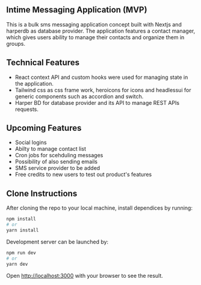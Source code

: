 
## Intime Messaging Application (MVP)

This is a bulk sms messaging application concept built with Nextjs and harperdb as database provider. 
The application features a contact manager, which gives users ability to manage their contacts and organize them in groups.


## Technical Features

* React context API and custom hooks were used for managing state in the application.
* Tailwind css as css frame work, heroicons for icons and headlessui for generic components such as accordion and switch.
* Harper BD for database provider and its API to manage REST APIs requests.


## Upcoming Features
* Social logins 
* Abilty to manage contact list
* Cron jobs for scehduling messages
* Possibility of also sending emails 
* SMS service provider to be added
* Free credits to new users to test out product's features




## Clone Instructions

After cloning the repo to your local machine, install dependices by running: 

```bash
npm install
# or
yarn install
```

Development server can be launched by:

```bash
npm run dev
# or
yarn dev
```

Open [http://localhost:3000](http://localhost:3000) with your browser to see the result.



